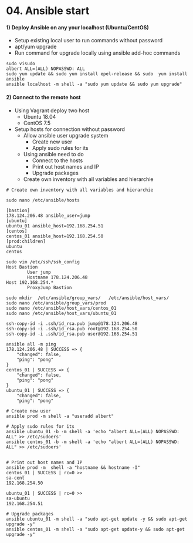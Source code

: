 # 04. Ansible start

#### 1) Deploy Ansible on any your localhost (Ubuntu/CentOS)

* Setup existing local user to run commands without password
* apt/yum upgrade
* Run command for upgrade locally using ansible add-hoc commands

```
sudo visudo 
albert ALL=(ALL) NOPASSWD: ALL
sudo yum update && sudo yum install epel-release && sudo  yum install ansible
ansible localhost -m shell -a "sudo yum update && sudo yum upgrade"
```

#### 2) Connect to the remote host

 * Using Vagrant deploy two host
   *  Ubuntu 18.04
   * CentOS 7.5
* Setup hosts for connection without password
   * Allow ansible user upgrade system
     * Create new user
     * Apply sudo rules for its
   * Using ansible need to do
     * Connect to the hosts
     * Print out host names and IP
     * Upgrade packages
   * Create own inventory with all variables and hierarchie

```
# Create own inventory with all variables and hierarchie

sudo nano /etc/ansible/hosts 

[bastion]
178.124.206.48 ansible_user=jump
[ubuntu]
ubuntu_01 ansible_host=192.168.254.51
[centos]
centos_01 ansible_host=192.168.254.50
[prod:children]
ubuntu
centos

sudo vim /etc/ssh/ssh_config
Host Bastion
        User jump
        Hostname 178.124.206.48
Host 192.168.254.*
        ProxyJump Bastion
        
sudo mkdir  /etc/ansible/group_vars/   /etc/ansible/host_vars/
sudo nano /etc/ansible/group_vars/prod
sudo nano /etc/ansible/host_vars/centos_01
sudo nano /etc/ansible/host_vars/ubuntu_01
        
ssh-copy-id -i .ssh/id_rsa.pub jump@178.124.206.48
ssh-copy-id -i .ssh/id_rsa.pub root@192.168.254.50
ssh-copy-id -i .ssh/id_rsa.pub user@192.168.254.51

ansible all -m ping
178.124.206.48 | SUCCESS => {
    "changed": false,
    "ping": "pong"
}
centos_01 | SUCCESS => {
    "changed": false,
    "ping": "pong"
}
ubuntu_01 | SUCCESS => {
    "changed": false,
    "ping": "pong"

# Create new user
ansible prod -m shell -a "useradd albert"

# Apply sudo rules for its
ansible ubuntu_01 -b -m shell -a 'echo "albert ALL=(ALL) NOPASSWD: ALL" >> /etc/sudoers'
ansible centos_01 -b -m shell -a 'echo "albert ALL=(ALL) NOPASSWD: ALL" >> /etc/sudoers'

  
# Print out host names and IP   
ansible prod -m  shell -a "hostname && hostname -I"
centos_01 | SUCCESS | rc=0 >>
sa-cent
192.168.254.50

ubuntu_01 | SUCCESS | rc=0 >>
sa-ubuntu
192.168.254.51

# Upgrade packages
ansible ubuntu_01 -m shell -a "sudo apt-get update -y && sudo apt-get upgrade -y"
ansible centos_01 -m shell -a "sudo apt-get update-y && sudo apt-get upgrade -y"

```